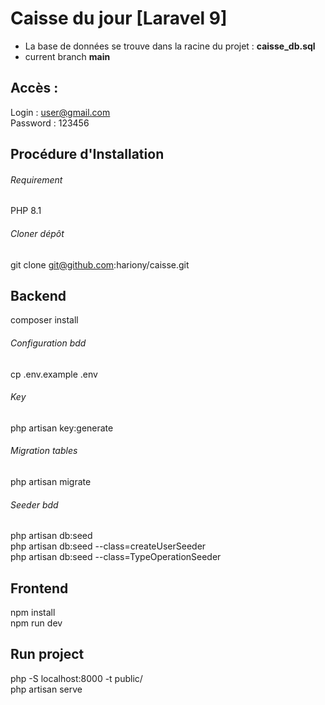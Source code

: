 # Caisse du jour [Laravel 9]
* La base de données se trouve dans la racine du projet : __caisse_db.sql__  
* current branch __main__  
## Accès :
Login : user@gmail.com  
Password : 123456  

## Procédure d'Installation

###### Requirement
PHP 8.1
###### Cloner dépôt
git clone git@github.com:hariony/caisse.git

## Backend
composer install

###### Configuration bdd
cp .env.example .env

###### Key
php artisan key:generate


###### Migration tables
php artisan migrate

###### Seeder bdd
php artisan db:seed  
php artisan db:seed --class=createUserSeeder  
php artisan db:seed --class=TypeOperationSeeder  

## Frontend
npm install  
npm run dev  


## Run project
php -S localhost:8000 -t public/  
php artisan serve  